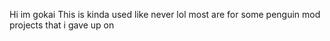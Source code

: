 Hi im gokai
This is kinda used like never lol
most are for some penguin mod projects that i gave up on
